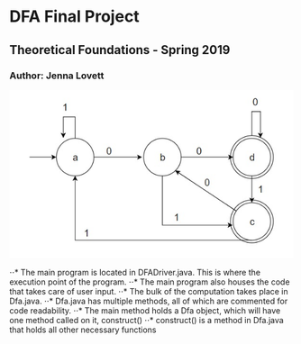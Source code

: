 # DFA Final Project
## Theoretical Foundations - Spring 2019
### Author: Jenna Lovett

![alt text](https://github.com/JennaLovett/dfa/blob/master/dfa.jpg "DFA Image")

⋅⋅* The main program is located in DFADriver.java. This is where the execution point of the program.
⋅⋅* The main program also houses the code that takes care of user input.
⋅⋅* The bulk of the computation takes place in Dfa.java.
⋅⋅* Dfa.java has multiple methods, all of which are commented for code readability.
⋅⋅* The main method holds a Dfa object, which will have one method called on it, construct()
⋅⋅* construct() is a method in Dfa.java that holds all other necessary functions